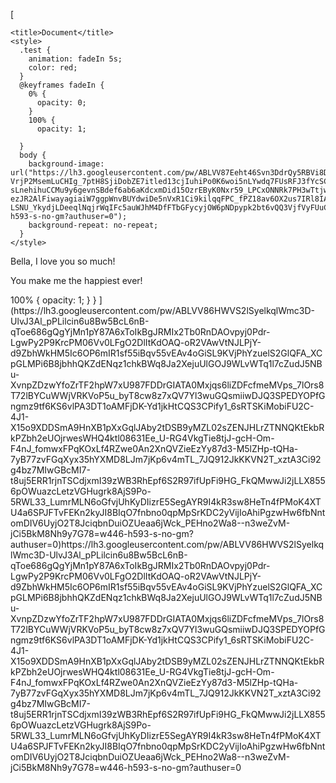 [<!DOCTYPE html>
<html lang="en">
  <head>
    <meta charset="UTF-8" />
    <meta name="viewport" content="width=device-width, initial-scale=1.0" />

    <title>Document</title>
    <style>
      .test {
        animation: fadeIn 5s;
        color: red;
      }
      @keyframes fadeIn {
        0% {
          opacity: 0;
        }
        100% {
          opacity: 1;
        
      }
      body {
        background-image: url("https://lh3.googleusercontent.com/pw/ABLVV87Eeht46Svn3DdrQy5RBVi8DY6QnoaOMZKRCEcdap5wf0B-VrjP2MsemLuCHIg_7ptH8SjiDobZE7itled13cjIuhiPo0K6woi5nLYwdq7FUsRFJ3fYcSCKCMFPUHezKhK49pmoxE10zndYZ1tM6Lgjy8jpGGXj5plzt_Tln73d6SySLJGB9UR5m0UgoH6p6u0MGuMomGLR7SmZaJzQkkFBmc510kUxu2x6cn0oTiazgQ71o7HvwceoXBAdebhxnRl8ZfTzTl9UQKhRyLrVWEU7vaCYd735QBbh5ryEbTYI-sLnehihuCCMu9y6gevnSBdef6ab6aKdcxmDid15OzrEByK0Nxr59_LPCxONNRk7PH3wTtjwhUyGuPQj_B7ux8BaE00sXOqy_Yrlk_YpHtX4ZrzeqZR5NdojlBHnrs553j0wtVqJku_6nSp57GWAcbmI5uJ-ezJR2AlFiwayagiaiW7ggpWnvBUYdwiDe5nVxR1Ci9kilqqFPC_fPZ18av6OX2us7IRl8IAsQhjjlvyzEhyVb0pEs2OwJyLMAlwq-LSNU_YkydjLDeeqlNqjrWqIFc5auWJhM4DfFTbGFycyjOW6pNDpypk2bt6vQQ3VjfVyFUuCqN6I9QNDOk2Elya4BiY1BEV3Loczfe6D3Chu9T1prphoBF9jVLPtp6ir1k3_dO94Yg7OoCX0s4SfHGLXaRLDrvxLH6LC5OiYTSyb7KK_cL8NxgRbV74ywE3hjgkBCzmCLFHDOoUvtoPorx3241pN4aclzMl4oXxjBUzRWNDBfEmujzRAIt_f8fcEkEYuk8RRa0S8klOiMfq4YB6mEefmHcPjL6DwsgCSArH3pT1Gi8_mVAJ2MWTfwlMqs5DtnygN4x_OfdW_kJM2NTyoOwkq1AECK2pghbm_8KTa_RpW_mSrxvKbWeuWDF88Z8XP4zN24j4G0bvnigh1drc6PTqA6VZC9Y=w372-h593-s-no-gm?authuser=0");
        background-repeat: no-repeat;
      }
    </style>
  </head>
  <body>
    <div class="test">
      <p>Bella, I love you so much!</p>
      <p>You make me the happiest ever!</p>
    </div>
  </body>
</html>
  100% { opacity: 1; }
}
](https://lh3.googleusercontent.com/pw/ABLVV86HWVS2lSyelkqlWmc3D-UlvJ3Al_pPLilcin6u8Bw5BcL6nB-qToe686gQgYjMn1pY87A6xToIkBgJRMIx2Tb0RnDAOvpyj0Pdr-LgwPy2P9KrcPM06Vv0LFgO2DlItKdOAQ-oR2VAwVtNJLPjY-d9ZbhWkHM5Ic6OP6mIR1sf55iBqv55vEAv4oGiSL9KVjPhYzuelS2GlQFA_XCpGLMPi6B8jbhhQKZdENqz1chkBWq8Ja2XejuUlGOJ9WLvWTq1l7cZudJ5NBu-XvnpZDzwYfoZrTF2hpW7xU987FDDrGIATA0Mxjqs6liZDFcfmeMVps_7lOrs8T72lBYCuWWjVRKVoP5u_byT8cw8z7xQV7Yl3wuGQsmiiwDJQ3SPEDYOPfGngmz9tf6KS6vlPA3DT1oAMFjDK-Yd1jkHtCQS3CPify1_6sRTSKiMobiFU2C-4J1-X15o9XDDSmA9HnXB1pXxGqlJAby2tDSB9yMZL02sZENJHLrZTNNQKtEkbRkPZbh2eUOjrwesWHQ4ktl08631Ee_U-RG4VkgTie8tjJ-gcH-Om-F4nJ_fomwxFPqKOxLf4RZwe0An2XnQVZieEzYy87d3-M5lZHp-tQHa-7yB77zvFGqXyx35hYXMD8LJm7jKp6v4mTL_7JQ912JkKKVN2T_xztA3Ci92g4bz7MIwGBcMI7-t8uj5ERR1rjnTSCdjxmI39zWB3RhEpf6S2R97ifUpFi9HG_FkQMwwJi2jLLX8556pOWuazcLetzVGHugrk8AjS9Po-5RWL33_LumrMLN6oGfvjUhKyDIizrE5SegAYR9I4kR3sw8HeTn4fPMoK4XTU4a6SPJFTvFEKn2kyJI8BIqO7fnbno0qpMpSrKDC2yVijIoAhiPgzwHw6fbNntomDIV6UyjO2T8JciqbnDuiOZUeaa6jWck_PEHno2Wa8--n3weZvM-jCi5BkM8Nh9y7G78=w446-h593-s-no-gm?authuser=0)https://lh3.googleusercontent.com/pw/ABLVV86HWVS2lSyelkqlWmc3D-UlvJ3Al_pPLilcin6u8Bw5BcL6nB-qToe686gQgYjMn1pY87A6xToIkBgJRMIx2Tb0RnDAOvpyj0Pdr-LgwPy2P9KrcPM06Vv0LFgO2DlItKdOAQ-oR2VAwVtNJLPjY-d9ZbhWkHM5Ic6OP6mIR1sf55iBqv55vEAv4oGiSL9KVjPhYzuelS2GlQFA_XCpGLMPi6B8jbhhQKZdENqz1chkBWq8Ja2XejuUlGOJ9WLvWTq1l7cZudJ5NBu-XvnpZDzwYfoZrTF2hpW7xU987FDDrGIATA0Mxjqs6liZDFcfmeMVps_7lOrs8T72lBYCuWWjVRKVoP5u_byT8cw8z7xQV7Yl3wuGQsmiiwDJQ3SPEDYOPfGngmz9tf6KS6vlPA3DT1oAMFjDK-Yd1jkHtCQS3CPify1_6sRTSKiMobiFU2C-4J1-X15o9XDDSmA9HnXB1pXxGqlJAby2tDSB9yMZL02sZENJHLrZTNNQKtEkbRkPZbh2eUOjrwesWHQ4ktl08631Ee_U-RG4VkgTie8tjJ-gcH-Om-F4nJ_fomwxFPqKOxLf4RZwe0An2XnQVZieEzYy87d3-M5lZHp-tQHa-7yB77zvFGqXyx35hYXMD8LJm7jKp6v4mTL_7JQ912JkKKVN2T_xztA3Ci92g4bz7MIwGBcMI7-t8uj5ERR1rjnTSCdjxmI39zWB3RhEpf6S2R97ifUpFi9HG_FkQMwwJi2jLLX8556pOWuazcLetzVGHugrk8AjS9Po-5RWL33_LumrMLN6oGfvjUhKyDIizrE5SegAYR9I4kR3sw8HeTn4fPMoK4XTU4a6SPJFTvFEKn2kyJI8BIqO7fnbno0qpMpSrKDC2yVijIoAhiPgzwHw6fbNntomDIV6UyjO2T8JciqbnDuiOZUeaa6jWck_PEHno2Wa8--n3weZvM-jCi5BkM8Nh9y7G78=w446-h593-s-no-gm?authuser=0
